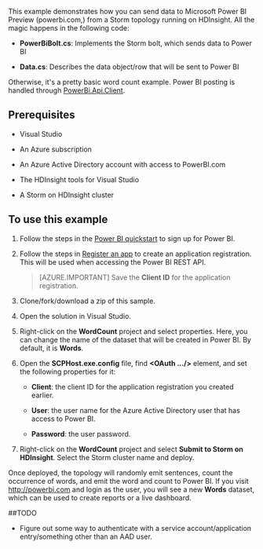 This example demonstrates how you can send data to Microsoft Power BI Preview (powerbi.com,) from a Storm topology running on HDInsight. All the magic happens in the following code:

* **PowerBiBolt.cs**: Implements the Storm bolt, which sends data to Power BI

* **Data.cs**: Describes the data object/row that will be sent to Power BI

Otherwise, it's a pretty basic word count example. Power BI posting is handled through [PowerBi.Api.Client](https://github.com/Vtek/PowerBI.Api.Client).

## Prerequisites

* Visual Studio

* An Azure subscription

* An Azure Active Directory account with access to PowerBI.com

* The HDInsight tools for Visual Studio

* A Storm on HDInsight cluster

## To use this example

1. Follow the steps in the [Power BI quickstart](https://msdn.microsoft.com/en-US/library/dn931989.aspx) to sign up for Power BI.

2. Follow the steps in [Register an app](https://msdn.microsoft.com/en-US/library/dn877542.aspx) to create an application registration. This will be used when accessing the Power BI REST API.

    > [AZURE.IMPORTANT] Save the **Client ID** for the application registration.

3. Clone/fork/download a zip of this sample.

4. Open the solution in Visual Studio.

5. Right-click on the **WordCount** project and select properties. Here, you can change the name of the dataset that will be created in Power BI. By default, it is **Words**.

6. Open the **SCPHost.exe.config** file, find **<OAuth .../>** element, and set the following properties for it:

	* **Client**: the client ID for the application registration you created earlier.

	* **User**: the user name for the Azure Active Directory user that has access to Power BI.

	* **Password**: the user password.

6. Right-click on the **WordCount** project and select **Submit to Storm on HDInsight**. Select the Storm cluster name and deploy.

Once deployed, the topology will randomly emit sentences, count the occurrence of words, and emit the word and count to Power BI. If you visit http://powerbi.com and login as the user, you will see a new **Words** dataset, which can be used to create reports or a live dashboard. 

##TODO

* Figure out some way to authenticate with a service account/application entry/something other than an AAD user.
